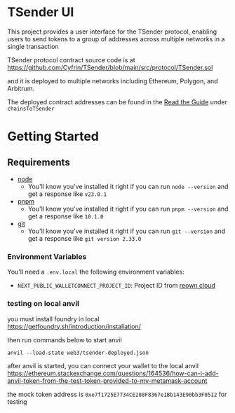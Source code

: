 # TSender UI

This project provides a user interface for the TSender protocol, enabling users to send tokens to a group of addresses across multiple networks in a single transaction

TSender protocol contract source code is at https://github.com/Cyfrin/TSender/blob/main/src/protocol/TSender.sol

and it is deployed to multiple networks including Ethereum, Polygon, and Arbitrum. 

The deployed contract addresses can be found in the [Read the Guide](src/utils/constants.ts) under `chainsToTSender`

# Getting Started

## Requirements

- [node](https://nodejs.org/en/download)
    - You'll know you've installed it right if you can run `node --version` and get a response like `v23.0.1`
- [pnpm](https://pnpm.io/)
    - You'll know you've installed it right if you can run `pnpm --version` and get a response like `10.1.0`
- [git](https://git-scm.com/downloads)
    - You'll know you've installed it right if you can run `git --version` and get a response like `git version 2.33.0`

### Environment Variables

You'll need a `.env.local` the following environment variables:

- `NEXT_PUBLIC_WALLETCONNECT_PROJECT_ID`: Project ID from [reown cloud](https://cloud.reown.com/)

### testing on local anvil

you must install foundry in local https://getfoundry.sh/introduction/installation/

then run commands below to start anvil

```anvil --load-state web3/tsender-deployed.json```

after anvil is started, you can connect your wallet to the local anvil https://ethereum.stackexchange.com/questions/164536/how-can-i-add-anvil-token-from-the-test-token-provided-to-my-metamask-account

the mock token address is `0xe7f1725E7734CE288F8367e1Bb143E90bb3F0512` for testing

